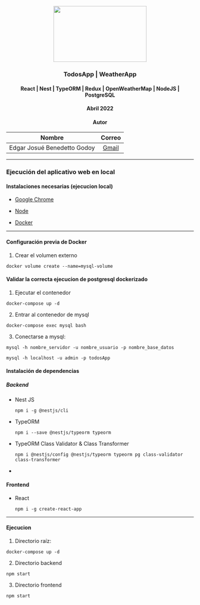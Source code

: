 <div align="center">

<img src="https://miro.medium.com/max/500/1*GGy6YD5EJoWIzT22YWNp1Q.png" style="width:250px; height:150px"> </img>

<!-- Encabezado -->
### TodosApp | WeatherApp
#### React | Nest | TypeORM | Redux | OpenWeatherMap | NodeJS | PostgreSQL 
#### Abril 2022
#### Autor 

| Nombre | Correo |
|:-------:|:-----:|
| Edgar Josué Benedetto Godoy | [Gmail](mailto:ejbg597@gmail.com) |

</div>

_____

### Ejecución del aplicativo web en local
#### Instalaciones necesarias (ejecucion local)
* [Google Chrome](https://www.google.com/chrome/)

* [Node](https://nodejs.org/es/)
  
* [Docker](https://docs.docker.com/get-docker/)

____
#### Configuración previa de Docker
1. Crear el volumen externo
  ```
  docker volume create --name=mysql-volume
  ```

#### Validar la correcta ejecucion de postgresql dockerizado

1. Ejecutar el contenedor
  ```
  docker-compose up -d
  ```

2. Entrar al contenedor de mysql
  ```
  docker-compose exec mysql bash
  ```

3. Conectarse a mysql:
  ```
  mysql -h nombre_servidor -u nombre_usuario -p nombre_base_datos

  mysql -h localhost -u admin -p todosApp

  ```

#### Instalación de dependencias

##### Backend
* Nest JS 
  ```terminal
  npm i -g @nestjs/cli
  ```

* TypeORM 
  ```terminal
  npm i --save @nestjs/typeorm typeorm
  ```
  
* TypeORM Class Validator & Class Transformer
  ```terminal
  npm i @nestjs/config @nestjs/typeorm typeorm pg class-validator class-transformer
  ```

* 
#### Frontend

* React
  ```terminal
  npm i -g create-react-app
  ```

____

#### Ejecucion 

1. Directorio raíz:  
  ```
  docker-compose up -d
  ```

2. Directorio backend 
  ``` 
  npm start
  ```
3. Directorio frontend 
  ```
  npm start
  ```

